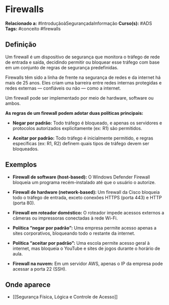 # Firewalls

**Relacionado a:** #IntroduçãoàSegurançadaInformação
**Curso(s):** #ADS
**Tags:** #conceito #firewalls

## Definição

Um firewall é um dispositivo de segurança que monitora o tráfego de rede de entrada e saída, decidindo permitir ou bloquear esse tráfego com base em um conjunto de regras de segurança predefinidas.

Firewalls têm sido a linha de frente na segurança de redes e da internet há mais de 25 anos. Eles criam uma barreira entre redes internas protegidas e redes externas — confiáveis ou não — como a internet.

Um firewall pode ser implementado por meio de hardware, software ou ambos.

**As regras de um firewall podem adotar duas políticas principais:**

- **Negar por padrão:** Todo tráfego é bloqueado, e apenas os servidores e protocolos autorizados explicitamente (ex: R1) são permitidos.
    
- **Aceitar por padrão:** Todo tráfego é inicialmente permitido, e regras específicas (ex: R1, R2) definem quais tipos de tráfego devem ser bloqueados.

## Exemplos

- **Firewall de software (host-based):** O Windows Defender Firewall bloqueia um programa recém-instalado até que o usuário o autorize.
    
- **Firewall de hardware (network-based):** Um firewall da Cisco bloqueia todo o tráfego de entrada, exceto conexões HTTPS (porta 443) e HTTP (porta 80).
    
- **Firewall em roteador doméstico:** O roteador impede acessos externos a câmeras ou impressoras conectadas à rede Wi-Fi.
    
- **Política “negar por padrão”:** Uma empresa permite acesso apenas a sites corporativos, bloqueando todo o restante da internet.
    
- **Política “aceitar por padrão”:** Uma escola permite acesso geral à internet, mas bloqueia o YouTube e sites de jogos durante o horário de aula.
    
- **Firewall na nuvem:** Em um servidor AWS, apenas o IP da empresa pode acessar a porta 22 (SSH).

## Onde aparece

- [[Segurança Física, Lógica e Controle de Acesso]]